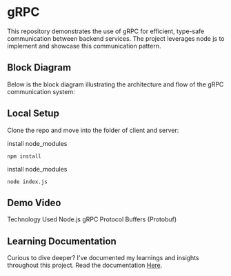 # gRPC

This repository demonstrates the use of gRPC for efficient, type-safe communication between backend services. The project leverages node js to implement and showcase this communication pattern.

## Block Diagram

Below is the block diagram illustrating the architecture and flow of the gRPC communication system:

## Local Setup

Clone the repo and move into the folder of client and server:

install node_modules

```
npm install
```

install node_modules

```
node index.js
```

## Demo Video

Technology Used
Node.js
gRPC
Protocol Buffers (Protobuf)

## Learning Documentation

Curious to dive deeper? I've documented my learnings and insights throughout this project. Read the documentation [Here](https://deeply-sneeze-d1c.notion.site/RPC-a3bf798c3cdf427ba9933c0fc8c514c4?pvs=25).
